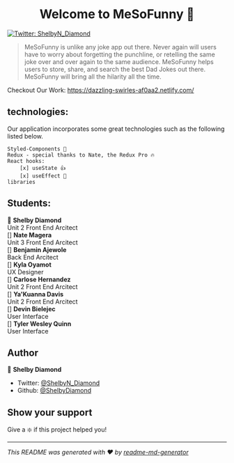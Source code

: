 <h1 align="center">Welcome to MeSoFunny 👋</h1>
<p>
  <a href="https://twitter.com/Shelby_NDiamond">
    <img alt="Twitter: ShelbyN_Diamond" src="https://img.shields.io/twitter/follow/ShelbyN_Diamond.svg?style=social" target="_blank" />
  </a>
</p>

> MeSoFunny is unlike any joke app out there. Never again will users have to worry about forgetting the punchline, or retelling the same joke over and over again to the same audience. MeSoFunny helps users to store, share, and search the best Dad Jokes out there. MeSoFunny will bring all the hilarity all the time.

Checkout Our Work: https://dazzling-swirles-af0aa2.netlify.com/

## technologies: 

Our application incorporates some great technologies such as the following listed below.

    Styled-Components 💅
    Redux - special thanks to Nate, the Redux Pro 🔥
    React hooks:
        [x] useState 👍
        [x] useEffect 🚀
    libraries

## Students:

:princess: **Shelby Diamond** <br/>
    Unit 2 Front End Arcitect <br/>
[] **Nate Magera** <br/>
    Unit 3 Front End Arcitect <br/>
[] **Benjamin Ajewole** <br/>
    Back End Arcitect <br/>
[] **Kyla Oyamot** <br/>
    UX Designer <br/>
[] **Carlose Hernandez** <br/>
    Unit 2 Front End Arcitect <br/>
[] **Ya'Kuanna Davis** <br/>
    Unit 2 Front End Arcitect <br/>
[] **Devin Bielejec** <br/>
    User Interface <br/>
[] **Tyler Wesley Quinn** <br/>
    User Interface <br/>

## Author

:princess: **Shelby Diamond**

- Twitter: [@ShelbyN_Diamond](https://twitter.com/Shelby_NDiamond)
- Github: [@ShelbyDiamond](https://github.com/ShelbyDiamond)

## Show your support

Give a :sparkle: if this project helped you!

---

_This README was generated with ❤️ by [readme-md-generator](https://github.com/kefranabg/readme-md-generator)_
